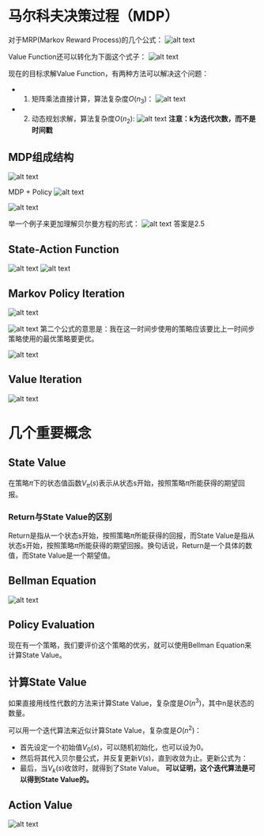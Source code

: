 # 马尔科夫决策过程（MDP）

对于MRP(Markov Reward Process)的几个公式：
![alt text](../images/image-6.png)

Value Function还可以转化为下面这个式子：
![alt text](../images/image-7.png)

现在的目标求解Value Function，有两种方法可以解决这个问题：

- 1. 矩阵乘法直接计算，算法复杂度$O(n_3)$：
![alt text](../images/image-8.png)

- 2. 动态规划求解，算法复杂度$O(n_2)$:
![alt text](../images/image-9.png)
**注意：k为迭代次数，而不是时间戳**

## MDP组成结构

![alt text](../images/image-10.png)

MDP + Policy
![alt text](../images/image-11.png)


![alt text](../images/image-12.png)

举一个例子来更加理解贝尔曼方程的形式：
![alt text](../images/image-13.png)
答案是2.5

## State-Action Function 
![alt text](../images/image-15.png)
![alt text](../images/image-14.png)

## Markov Policy Iteration
![alt text](../images/image-17.png)

![alt text](../images/image-16.png)
第二个公式的意思是：我在这一时间步使用的策略应该要比上一时间步策略使用的最优策略要更优。

![alt text](../images/image-18.png)

## Value Iteration

![alt text](../images/image-19.png)

# 几个重要概念

## State Value
在策略$\pi$下的状态值函数$V_\pi(s)$表示从状态s开始，按照策略$\pi$所能获得的期望回报。
### Return与State Value的区别
Return是指从一个状态s开始，按照策略$\pi$所能获得的回报，而State Value是指从状态s开始，按照策略$\pi$所能获得的期望回报。换句话说，Return是一个具体的数值，而State Value是一个期望值。

## Bellman Equation
![alt text](../images/Bellman_Equation.png)

## Policy Evaluation
现在有一个策略，我们要评价这个策略的优劣，就可以使用Bellman Equation来计算State Value。

## 计算State Value

如果直接用线性代数的方法来计算State Value，复杂度是$O(n^3)$，其中n是状态的数量。

可以用一个迭代算法来近似计算State Value，复杂度是$O(n^2)$：
- 首先设定一个初始值$V_0(s)$，可以随机初始化，也可以设为0。
- 然后将其代入贝尔曼公式，并反复更新$V(s)$，直到收敛为止。更新公式为：
- 最后，当$V_k(s)$收敛时，就得到了State Value。
**可以证明，这个迭代算法是可以得到State Value的。**


## Action Value

![alt text](../images/Action_Value.png)